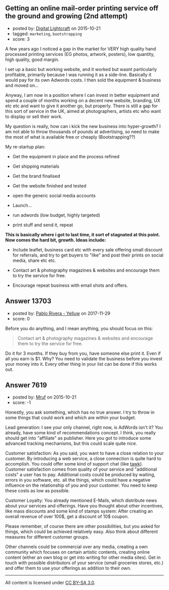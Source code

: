## Getting an online mail-order printing service off the ground and growing (2nd attempt)

- posted by: [Digital Lightcraft](https://stackexchange.com/users/1504033/digital-lightcraft) on 2015-10-21
- tagged: `marketing`, `bootstrapping`
- score: 3

A few years ago I noticed a gap in the market for VERY high quality hand processed printing services (EG photos, artwork, posters), low quantity, high quality, good margin.

I set up a basic but working website, and it worked but wasnt particularly profitable, primarily because I was running it as a side-line. Basically it would pay for its own Adwords costs. I then sold the equipment & business and moved on...

Anyway, I am now in a position where I can invest in better equipment and spend a couple of months working on a decent new website, branding, UX etc etc and want to give it another go, but properly.
There is still a gap for this sort of service in the UK, aimed at photographers, artists etc who want to display or sell their work.

My question is really, how can i kick the new business into hyper-growth? I am not able to throw thousands of pounds at advertising, so need to make the most of what is available free or cheaply (Bootstrapping??)

My re-startup plan:

 - Get the equipment in place and the process refined

 - Get shipping materials
 - Get the brand finalised 
 - Get the website finished and tested
 - open the generic social media accounts
 - Launch...
 - run adwords (low budget, highly targeted)
 - print stuff and send it, repeat

**This is basically where i got to last time, it sort of stagnated at this point. Now comes the hard bit, growth. Ideas include:**

 - Include leaflet, business card etc with every sale offering small discount for referrals, and try to get buyers to "like" and post their prints on social media, share etc etc.
 - Contact art & photography magazines & websites and encourage them to try the service for free.

 - Encourage repeat business with email shots and offers.

 


## Answer 13703

- posted by: [Pablo Rivera - Yelluw](https://stackexchange.com/users/12380190/pablo-rivera-yelluw) on 2017-11-29
- score: 0

Before you do anything, and I mean anything, you should focus on this:

>Contact art & photography magazines & websites and encourage them to try the service for free.

Do it for 3 months. If they buy from you, have someone else print it. Even if all you earn is $1. Why? You need to validate the business before you invest your money into it. Every other thing in your list can be done if this works out.


## Answer 7619

- posted by: [Mruf](https://stackexchange.com/users/3246202/mruf) on 2015-10-21
- score: -1

<p>Honestly, you ask something, which has no true answer. I try to throw in some things that could work and which are within your budget.</p>

<p>Lead generation: I see your only channel, right now, is AdWords isn't it? You already, have some kind of recommendations concept. I think, you really should get into "affiliate" as publisher. Here you got to introduce some advanced tracking mechanisms, but this could scale quite nice.</p>

<p>Customer satisfaction: As you said, you want to have a close relation to your customer. By introducing a web service, a close connection is quite hard to accomplish. You could offer some kind of support chat (like <a href="http://www.tawk.to" rel="nofollow">tawk</a>). Customer satisfaction comes from quality of your service and "additional costs" a user has to pay. Additional costs could be produced by waiting, errors in you software, etc. all the things, which could have a negative influence on the relationship of you and your customer. You need to keep these costs as low as possible.</p>

<p>Customer Loyalty: You already mentioned E-Mails, which distribute news about your services and offerings. Have you thought about other incentives, like mass discounts and some kind of stamps system: After creating an overall revenue of over 100$, get a discount of 10$ coupon.</p>

<p>Please remember, of course there are other possibilities, but you asked for things, which could be achieved relatively easy. Also think about different measures for different customer groups.</p>

<p>Other channels could be commercial over any media, creating a own community which focuses on certain artistic contents, creating online content (either an own blog or get into writing for other media sites). Get in touch with possible distributors of your service (small groceries stores, etc.) and offer them to use your offerings as addition to their own.</p>




---

All content is licensed under [CC BY-SA 3.0](https://creativecommons.org/licenses/by-sa/3.0/).
